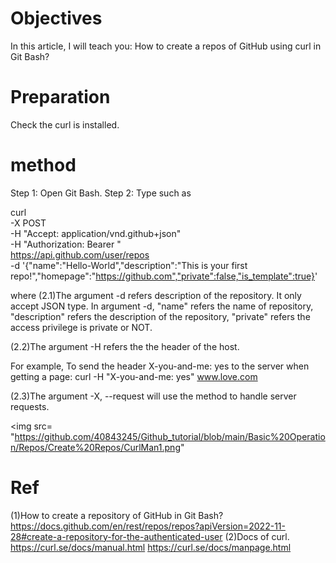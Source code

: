 # Objectives
In this article, I will teach you:
How to create a repos of GitHub using curl in Git Bash?
# Preparation
Check the curl is installed.
# method
Step 1:
Open Git Bash.
Step 2:
Type such as  

 curl \
  -X POST \
  -H "Accept: application/vnd.github+json" \
  -H "Authorization: Bearer <Your Token>"\
  https://api.github.com/user/repos \
  -d '{"name":"Hello-World","description":"This is your first repo!","homepage":"https://github.com","private":false,"is_template":true}'

where
(2.1)The argument -d refers description of the repository. It only accept JSON type.
In argument -d, "name" refers the name of repository, "description" refers the description of the repository,
"private" refers the access privilege is private or NOT.
  
(2.2)The argument -H refers the the header of the host.
  
For example,
To send the header X-you-and-me: yes to the server when getting a page:
curl -H "X-you-and-me: yes" www.love.com

(2.3)The argument -X, --request <method>
will use the <method> method to handle server requests.
  
<img src=
"https://github.com/40843245/Github_tutorial/blob/main/Basic%20Operation/Repos/Create%20Repos/CurlMan1.png"
>

# Ref
(1)How to create a repository of GitHub in Git Bash?
https://docs.github.com/en/rest/repos/repos?apiVersion=2022-11-28#create-a-repository-for-the-authenticated-user
(2)Docs of curl.
https://curl.se/docs/manual.html
https://curl.se/docs/manpage.html
